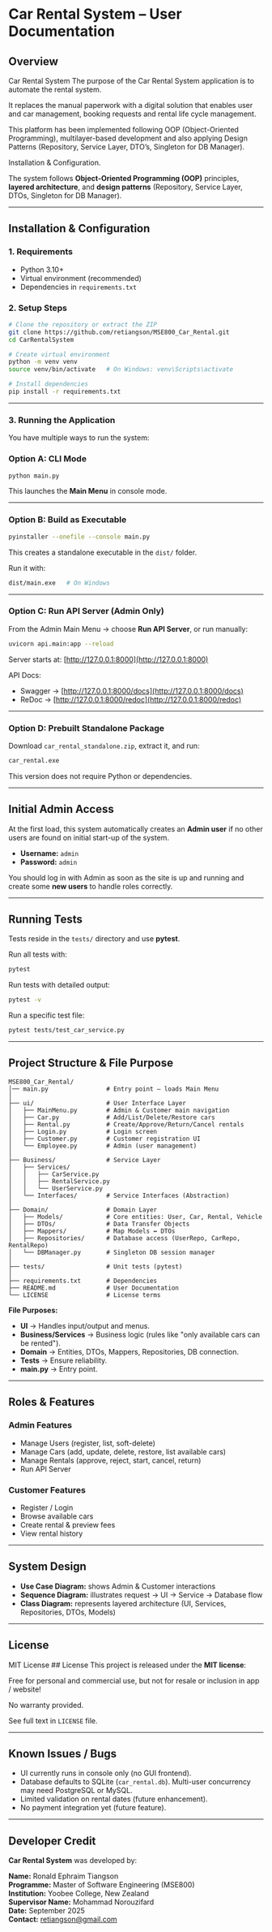 # Car Rental System – User Documentation  

## Overview  
Car Rental System The purpose of the Car Rental System application is to automate the rental system.

It replaces the manual paperwork with a digital solution that enables user and car management, booking requests and rental life cycle management.

This platform has been implemented following OOP (Object-Oriented Programming), multilayer-based development and also applying Design Patterns (Repository, Service Layer, DTO’s, Singleton for DB Manager).

Installation & Configuration.

The system follows **Object-Oriented Programming (OOP)** principles, **layered architecture**, and **design patterns** (Repository, Service Layer, DTOs, Singleton for DB Manager).  

---

## Installation & Configuration

### 1. Requirements

* Python 3.10+
* Virtual environment (recommended)
* Dependencies in `requirements.txt`

### 2. Setup Steps

```bash
# Clone the repository or extract the ZIP
git clone https://github.com/retiangson/MSE800_Car_Rental.git
cd CarRentalSystem

# Create virtual environment
python -m venv venv
source venv/bin/activate   # On Windows: venv\Scripts\activate

# Install dependencies
pip install -r requirements.txt
```

---

### 3. Running the Application

You have multiple ways to run the system:

### **Option A: CLI Mode**

```bash
python main.py
```

This launches the **Main Menu** in console mode.

---

### **Option B: Build as Executable**

```bash
pyinstaller --onefile --console main.py
```

This creates a standalone executable in the `dist/` folder.

Run it with:

```bash
dist/main.exe   # On Windows
```

---

### **Option C: Run API Server (Admin Only)**

From the Admin Main Menu → choose **Run API Server**, or run manually:

```bash
uvicorn api.main:app --reload
```

Server starts at: [http://127.0.0.1:8000](http://127.0.0.1:8000)

API Docs:

* Swagger → [http://127.0.0.1:8000/docs](http://127.0.0.1:8000/docs)
* ReDoc → [http://127.0.0.1:8000/redoc](http://127.0.0.1:8000/redoc)

---

### **Option D: Prebuilt Standalone Package**

Download `car_rental_standalone.zip`, extract it, and run:

```bash
car_rental.exe
```

This version does not require Python or dependencies.

---

## Initial Admin Access

At the first load, this system automatically creates an **Admin user** if no other users are found on initial start-up of the system.

* **Username:** `admin`
* **Password:** `admin`

You should log in with Admin as soon as the site is up and running and create some **new users** to handle roles correctly.

---

## Running Tests

Tests reside in the `tests/` directory and use **pytest**.

Run all tests with:

```bash
pytest
```

Run tests with detailed output:

```bash
pytest -v
```

Run a specific test file:

```bash
pytest tests/test_car_service.py
```
---

## Project Structure & File Purpose  

```
MSE800_Car_Rental/
│── main.py                # Entry point – loads Main Menu
│
├── ui/                    # User Interface Layer
│   ├── MainMenu.py        # Admin & Customer main navigation
│   ├── Car.py             # Add/List/Delete/Restore cars
│   ├── Rental.py          # Create/Approve/Return/Cancel rentals
│   ├── Login.py           # Login screen
│   ├── Customer.py        # Customer registration UI
│   └── Employee.py        # Admin (user management)
│
├── Business/              # Service Layer
│   ├── Services/
│   │   ├── CarService.py
│   │   ├── RentalService.py
│   │   └── UserService.py
│   └── Interfaces/        # Service Interfaces (Abstraction)
│
├── Domain/                # Domain Layer
│   ├── Models/            # Core entities: User, Car, Rental, Vehicle
│   ├── DTOs/              # Data Transfer Objects
│   ├── Mappers/           # Map Models ↔ DTOs
│   ├── Repositories/      # Database access (UserRepo, CarRepo, RentalRepo)
│   └── DBManager.py       # Singleton DB session manager
│
├── tests/                 # Unit tests (pytest)
│
├── requirements.txt       # Dependencies
├── README.md              # User Documentation
└── LICENSE                # License terms
```

**File Purposes:**  
- **UI** → Handles input/output and menus.  
- **Business/Services** → Business logic (rules like "only available cars can be rented").  
- **Domain** → Entities, DTOs, Mappers, Repositories, DB connection.  
- **Tests** → Ensure reliability.  
- **main.py** → Entry point.  

---

## Roles & Features  

### Admin Features  
- Manage Users (register, list, soft-delete)  
- Manage Cars (add, update, delete, restore, list available cars)  
- Manage Rentals (approve, reject, start, cancel, return)  
- Run API Server  

### Customer Features  
- Register / Login  
- Browse available cars  
- Create rental & preview fees  
- View rental history  

---

## System Design  

- **Use Case Diagram:** shows Admin & Customer interactions  
- **Sequence Diagram:** illustrates request → UI → Service → Database flow  
- **Class Diagram:** represents layered architecture (UI, Services, Repositories, DTOs, Models)  

---

## License  

MIT License ## License This project is released under the **MIT license**:

Free for personal and commercial use, but not for resale or inclusion in app / website!

No warranty provided.

See full text in `LICENSE` file.  

---

## Known Issues / Bugs  

- UI currently runs in console only (no GUI frontend).  
- Database defaults to SQLite (`car_rental.db`). Multi-user concurrency may need PostgreSQL or MySQL.  
- Limited validation on rental dates (future enhancement).  
- No payment integration yet (future feature).  

---

## Developer Credit  

**Car Rental System** was developed by:  

**Name:** Ronald Ephraim Tiangson  
**Programme:** Master of Software Engineering (MSE800)  
**Institution:** Yoobee College, New Zealand  
**Supervisor Name:** Mohammad Norouzifard  
**Date:** September 2025  
**Contact:** retiangson@gmail.com
